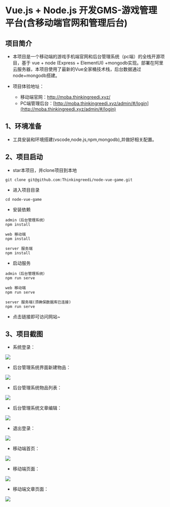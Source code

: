 # Vue.js  + Node.js 开发GMS-游戏管理平台(含移动端官网和管理后台)

## 项目简介
* 本项目是一个移动端的游戏手机端官网和后台管理系统（pc端）的全栈开源项目，基于 vue + node (Express + ElementUI) +mongodb实现。部署在阿里云服务器，本项目使用了最新的Vue全家桶技术栈，后台数据通过node+mongodb搭建。

* 项目体验地址：
  * 移动端官网：http://moba.thinkingreedi.xyz/
  * PC端管理后台：[http://moba.thinkingreedi.xyz/admin/#/login](http://moba.thinkingreedi.xyz/admin/#/login)

## 1、环境准备

* 工具安装和环境搭建(vscode,node.js,npm,mongodb),并做好相关配置。

## 2、项目启动

* star本项目，并clone项目到本地

~~~
git clone git@github.com:Thinkingreedi/node-vue-game.git
~~~

* 进入项目目录

~~~
cd node-vue-game
~~~

* 安装依赖

~~~
admin（后台管理系统）
npm install

web 移动端
npm install

server 服务端
npm install
~~~

* 启动服务

~~~
admin（后台管理系统）
npm run serve

web 移动端
npm run serve

server 服务端(须确保数据库已连接)
npm run serve
~~~

* 点击链接即可访问网站~

## 3、项目截图

* 系统登录：

![](https://cdn.jsdelivr.net/gh/Thinkingreedi/myblog@main/img/image-20230204161053910.png)

* 后台管理系统界面新建物品：

![](https://cdn.jsdelivr.net/gh/Thinkingreedi/myblog@main/img/20230204161233.png)

* 后台管理系统物品列表：

![](https://cdn.jsdelivr.net/gh/Thinkingreedi/myblog@main/img/20230204161301.png)

* 后台管理系统文章编辑：

![](https://cdn.jsdelivr.net/gh/Thinkingreedi/myblog@main/img/20230204161317.png)

* 退出登录：

![](https://cdn.jsdelivr.net/gh/Thinkingreedi/myblog@main/img/20230204161349.png)

* 移动端首页：

![](https://cdn.jsdelivr.net/gh/Thinkingreedi/myblog@main/img/20230204161426.png)

* 移动端页面：

![](https://cdn.jsdelivr.net/gh/Thinkingreedi/myblog@main/img/20230204161446.png)

* 移动端文章页面：

![](https://cdn.jsdelivr.net/gh/Thinkingreedi/myblog@main/img/20230204161526.png)
